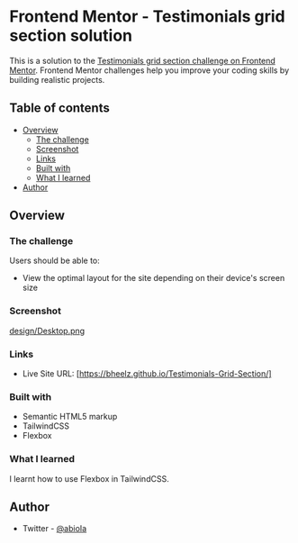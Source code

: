 # Frontend Mentor - Testimonials grid section solution

This is a solution to the [Testimonials grid section challenge on Frontend Mentor](https://www.frontendmentor.io/challenges/testimonials-grid-section-Nnw6J7Un7). Frontend Mentor challenges help you improve your coding skills by building realistic projects. 

## Table of contents

- [Overview](#overview)
  - [The challenge](#the-challenge)
  - [Screenshot](#screenshot)
  - [Links](#links)
  - [Built with](#built-with)
  - [What I learned](#what-i-learned)
- [Author](#author)

## Overview

### The challenge

Users should be able to:

- View the optimal layout for the site depending on their device's screen size

### Screenshot
[
design/Desktop.png](https://github.com/bheelz/Testimonials-Grid-Section/blob/main/design/Desktop.png)

### Links

- Live Site URL: [https://bheelz.github.io/Testimonials-Grid-Section/]

### Built with

- Semantic HTML5 markup
- TailwindCSS
- Flexbox

### What I learned

I learnt how to use Flexbox in TailwindCSS.

## Author

- Twitter - [@abioIa](https://www.twitter.com/abioIa)

